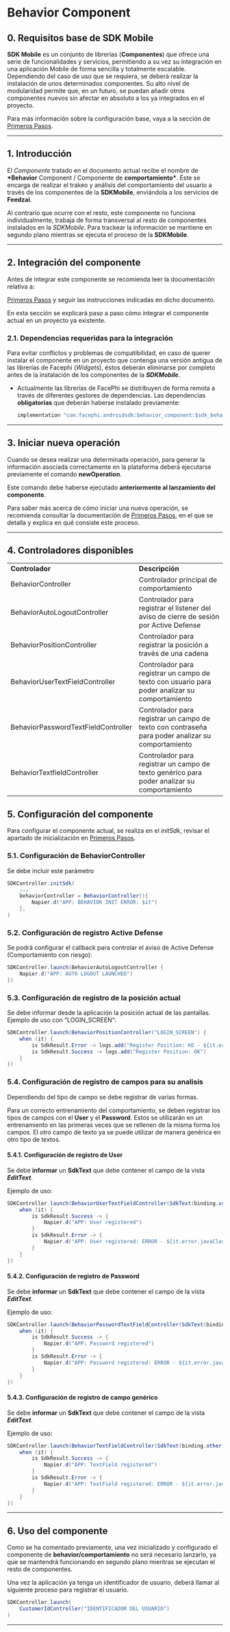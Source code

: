 # Behavior Component

## 0. Requisitos base de SDK Mobile

**SDK Mobile** es un conjunto de librerías (**Componentes**) que ofrece
una serie de funcionalidades y servicios, permitiendo a su vez su
integración en una aplicación Mobile de forma sencilla y totalmente
escalable. Dependiendo del caso de uso que se requiera, se deberá
realizar la instalación de unos determinados componentes. Su alto nivel
de modularidad permite que, en un futuro, se puedan añadir otros
componentes nuevos sin afectar en absoluto a los ya integrados en el
proyecto.

Para más información sobre la configuración base, vaya a la sección de
[Primeros Pasos](./Mobile_SDK).

---

## 1. Introducción

El _Componente_ tratado en el documento actual recibe el nombre de
**\*Behavior** Component / Componente de **comportamiento\***. Éste se
encarga de realizar el trakeo y análisis del comportamiento del usuario
a través de los componentes de la **SDKMobile**, enviándola a los
servicios de **Feedzai**.

Al contrario que ocurre con el resto, este componente no funciona
individualmente, trabaja de forma transversal al resto de componentes
instalados en la _SDKMobile_. Para trackear la información se mantiene
en segundo plano mientras se ejecuta el proceso de la **SDKMobile**.

---

## 2. Integración del componente

Antes de integrar este componente se recomienda leer la documentación
relativa a:

[Primeros Pasos](./Mobile_SDK) y seguir las instrucciones indicadas en dicho
documento.

En esta sección se explicará paso a paso cómo integrar el componente
actual en un proyecto ya existente.

### 2.1. Dependencias requeridas para la integración

Para evitar conflictos y problemas de compatibilidad, en caso de querer
instalar el componente en un proyecto que contenga una versión antigua
de las librerías de Facephi (_Widgets_), éstos deberán eliminarse por
completo antes de la instalación de los componentes de la
**_SDKMobile_**.

- Actualmente las librerías de FacePhi se distribuyen de forma remota
  a través de diferentes gestores de dependencias. Las dependencias
  **obligatorias** que deberán haberse instalado previamente:

  ```java
  implementation "com.facephi.androidsdk:behavior_component:$sdk_behavior_component_version"
  ```

---

## 3. Iniciar nueva operación

Cuando se desea realizar una determinada operación, para generar la
información asociada correctamente en la plataforma deberá ejecutarse
previamente el comando **newOperation**.

Este comando debe haberse ejecutado **anteriormente al lanzamiento del
componente**.

Para saber más acerca de cómo iniciar una nueva operación, se recomienda
consultar la documentación de [Primeros Pasos](./Mobile_SDK), en el que se detalla y explica en qué consiste
este proceso.

---

## 4. Controladores disponibles

|                                     |                                                                                                   |
| ----------------------------------- | ------------------------------------------------------------------------------------------------- |
| **Controlador**                     | **Descripción**                                                                                   |
| BehaviorController                  | Controlador principal de comportamiento                                                           |
| BehaviorAutoLogoutController        | Controlador para registrar el listener del aviso de cierre de sesión por Active Defense           |
| BehaviorPositionController          | Controlador para registrar la posición a través de una cadena                                     |
| BehaviorUserTextFieldController     | Controlador para registrar un campo de texto con usuario para poder analizar su comportamiento    |
| BehaviorPasswordTextFieldController | Controlador para registrar un campo de texto con contraseña para poder analizar su comportamiento |
| BehaviorTextfieldController         | Controlador para registrar un campo de texto genérico para poder analizar su comportamiento       |

## 5. Configuración del componente

Para configurar el componente actual, se realiza en el _initSdk_,
revisar el apartado de inicialización en
[Primeros Pasos](./Mobile_SDK).

### 5.1. Configuración de BehaviorController

Se debe incluir este parámetro

```java
SDKController.initSdk(
    ...
    behaviorController = BehaviorController(){
        Napier.d("APP: BEHAVIOR INIT ERROR: $it")
    },
)
```

### 5.2. Configuración de registro Active Defense

Se podrá configurar el callback para controlar el aviso de Active
Defense (Comportamiento con riesgo):

```java
SDKController.launch(BehaviorAutoLogoutController {
    Napier.d("APP: AUTO LOGOUT LAUNCHED")
})
```

### 5.3. Configuración de registro de la posición actual

Se debe informar desde la aplicación la posición actual de las
pantallas. Ejemplo de uso con “LOGIN_SCREEN“:

```java
SDKController.launch(BehaviorPositionController("LOGIN_SCREEN") {
    when (it) {
        is SdkResult.Error -> logs.add("Register Position: KO - ${it.error.javaClass.simpleName}")
        is SdkResult.Success -> logs.add("Register Position: OK")
    }
})
```

### 5.4. Configuración de registro de campos para su analisis

Dependiendo del tipo de campo se debe registrar de varias formas.

Para un correcto entrenamiento del comportamiento, se deben registrar
los tipos de campos con el **User** y el **Password**. Estos se
utilizarán en un entrenamiento en las primeras veces que se rellenen de
la misma forma los campos. El otro campo de texto ya se puede utilizar
de manera genérica en otro tipo de textos.

#### 5.4.1. Configuración de registro de User

Se debe **informar** un **SdkText** que debe contener el campo de la
vista **_EditText_**.

Ejemplo de uso:

```java
SDKController.launch(BehaviorUserTextFieldController(SdkText(binding.user)) {
    when (it) {
        is SdkResult.Success -> {
            Napier.d("APP: User registered")
        }
        is SdkResult.Error -> {
            Napier.d("APP: User registered: ERROR - ${it.error.javaClass.simpleName}")
        }
    }
})
```

#### 5.4.2. Configuración de registro de Password

Se debe **informar** un **SdkText** que debe contener el campo de la
vista **_EditText_**.

Ejemplo de uso:

```java
SDKController.launch(BehaviorPasswordTextFieldController(SdkText(binding.password)) {
    when (it) {
        is SdkResult.Success -> {
            Napier.d("APP: Password registered")
        }
        is SdkResult.Error -> {
            Napier.d("APP: Password registered: ERROR - ${it.error.javaClass.simpleName}")
        }
    }
})
```

#### 5.4.3. Configuración de registro de campo genérico

Se debe **informar** un **SdkText** que debe contener el campo de la
vista **_EditText_**.

Ejemplo de uso:

```java
SDKController.launch(BehaviorTextFieldController(SdkText(binding.other)) {
    when (it) {
        is SdkResult.Success -> {
            Napier.d("APP: TextField registered")
        }
        is SdkResult.Error -> {
            Napier.d("APP: TextField registered: ERROR - ${it.error.javaClass.simpleName}")
        }
    }
})
```

---

## 6. Uso del componente

Como se ha comentado previamente, una vez inicializado y configurado el
componente de **behavior/comportamiento** no será necesario lanzarlo, ya
que se mantendrá funcionando en segundo plano mientras se ejecutan el
resto de componentes.

Una vez la aplicación ya tenga un identificador de usuario, deberá
llamar al siguiente proceso para registrar el usuario.

```java
SDKController.launch(
    CustomerIdController("IDENTIFICADOR DEL USUARIO")
)
```

---
